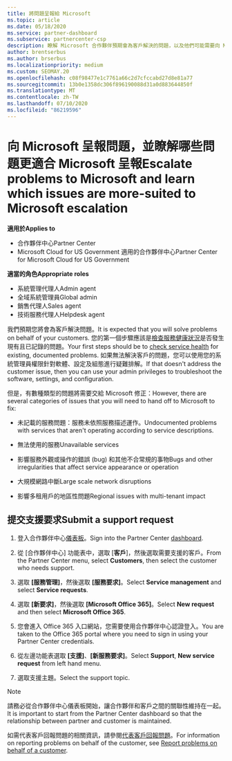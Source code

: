```yaml
---
title: 將問題呈報給 Microsoft
ms.topic: article
ms.date: 05/18/2020
ms.service: partner-dashboard
ms.subservice: partnercenter-csp
description: 瞭解 Microsoft 合作夥伴預期會為客戶解決的問題，以及他們可能需要向 Microsoft 呈報哪些問題。
author: brentserbus
ms.author: brserbus
ms.localizationpriority: medium
ms.custom: SEOMAY.20
ms.openlocfilehash: c08f98477e1c7761a66c2d7cfccabd27d8e81a77
ms.sourcegitcommit: 13b0e1358dc306f896190088d31a0d883644850f
ms.translationtype: MT
ms.contentlocale: zh-TW
ms.lasthandoff: 07/10/2020
ms.locfileid: "86219596"
---
```

# <a name="escalate-problems-to-microsoft-and-learn-which-issues-are-more-suited-to-microsoft-escalation"></a><span data-ttu-id="55a83-103">向 Microsoft 呈報問題，並瞭解哪些問題更適合 Microsoft 呈報</span><span class="sxs-lookup"><span data-stu-id="55a83-103">Escalate problems to Microsoft and learn which issues are more-suited to Microsoft escalation</span></span>  

<span data-ttu-id="55a83-104">**適用於**</span><span class="sxs-lookup"><span data-stu-id="55a83-104">**Applies to**</span></span>

- <span data-ttu-id="55a83-105">合作夥伴中心</span><span class="sxs-lookup"><span data-stu-id="55a83-105">Partner Center</span></span>
- <span data-ttu-id="55a83-106">Microsoft Cloud for US Government 適用的合作夥伴中心</span><span class="sxs-lookup"><span data-stu-id="55a83-106">Partner Center for Microsoft Cloud for US Government</span></span>

<span data-ttu-id="55a83-107">**適當的角色**</span><span class="sxs-lookup"><span data-stu-id="55a83-107">**Appropriate roles**</span></span>

- <span data-ttu-id="55a83-108">系統管理代理人</span><span class="sxs-lookup"><span data-stu-id="55a83-108">Admin agent</span></span>
- <span data-ttu-id="55a83-109">全域系統管理員</span><span class="sxs-lookup"><span data-stu-id="55a83-109">Global admin</span></span>
- <span data-ttu-id="55a83-110">銷售代理人</span><span class="sxs-lookup"><span data-stu-id="55a83-110">Sales agent</span></span>
- <span data-ttu-id="55a83-111">技術服務代理人</span><span class="sxs-lookup"><span data-stu-id="55a83-111">Helpdesk agent</span></span>

<span data-ttu-id="55a83-112">我們預期您將會為客戶解決問題。</span><span class="sxs-lookup"><span data-stu-id="55a83-112">It is expected that you will solve problems on behalf of your customers.</span></span> <span data-ttu-id="55a83-113">您的第一個步驟應該是[檢查服務健康狀況](check-service-health.md)是否發生現有且已記錄的問題。</span><span class="sxs-lookup"><span data-stu-id="55a83-113">Your first steps should be to [check service health](check-service-health.md) for existing, documented problems.</span></span> <span data-ttu-id="55a83-114">如果無法解決客戶的問題，您可以使用您的系統管理員權限針對軟體、設定及組態進行疑難排解。</span><span class="sxs-lookup"><span data-stu-id="55a83-114">If that doesn't address the customer issue, then you can use your admin privileges to troubleshoot the software, settings, and configuration.</span></span>

<span data-ttu-id="55a83-115">但是，有數種類型的問題將需要交給 Microsoft 修正：</span><span class="sxs-lookup"><span data-stu-id="55a83-115">However, there are several categories of issues that you will need to hand off to Microsoft to fix:</span></span>

- <span data-ttu-id="55a83-116">未記載的服務問題：服務未依照服務描述運作。</span><span class="sxs-lookup"><span data-stu-id="55a83-116">Undocumented problems with services that aren't operating according to service descriptions.</span></span>

- <span data-ttu-id="55a83-117">無法使用的服務</span><span class="sxs-lookup"><span data-stu-id="55a83-117">Unavailable services</span></span>

- <span data-ttu-id="55a83-118">影響服務外觀或操作的錯誤 (bug) 和其他不合常規的事物</span><span class="sxs-lookup"><span data-stu-id="55a83-118">Bugs and other irregularities that affect service appearance or operation</span></span>

- <span data-ttu-id="55a83-119">大規模網路中斷</span><span class="sxs-lookup"><span data-stu-id="55a83-119">Large scale network disruptions</span></span>

- <span data-ttu-id="55a83-120">影響多租用戶的地區性問題</span><span class="sxs-lookup"><span data-stu-id="55a83-120">Regional issues with multi-tenant impact</span></span>

## <a name="submit-a-support-request"></a><span data-ttu-id="55a83-121">提交支援要求</span><span class="sxs-lookup"><span data-stu-id="55a83-121">Submit a support request</span></span>

1. <span data-ttu-id="55a83-122">登入合作夥伴中心[儀表板](https://partner.microsoft.com/dashboard)。</span><span class="sxs-lookup"><span data-stu-id="55a83-122">Sign into the Partner Center [dashboard](https://partner.microsoft.com/dashboard).</span></span>

2. <span data-ttu-id="55a83-123">從 [合作夥伴中心] 功能表中，選取 [**客戶**]，然後選取需要支援的客戶。</span><span class="sxs-lookup"><span data-stu-id="55a83-123">From the Partner Center menu, select **Customers**, then select the customer who needs support.</span></span>

3. <span data-ttu-id="55a83-124">選取 **\[服務管理\]**，然後選取 **\[服務要求\]**。</span><span class="sxs-lookup"><span data-stu-id="55a83-124">Select **Service management** and select **Service requests**.</span></span>

4. <span data-ttu-id="55a83-125">選取 **\[新要求\]**，然後選取 **\[Microsoft Office 365\]**。</span><span class="sxs-lookup"><span data-stu-id="55a83-125">Select **New request** and then select **Microsoft Office 365**.</span></span>

5. <span data-ttu-id="55a83-126">您會進入 Office 365 入口網站，您需要使用合作夥伴中心認證登入。</span><span class="sxs-lookup"><span data-stu-id="55a83-126">You are taken to the Office 365 portal where you need to sign in using your Partner Center credentials.</span></span>

6. <span data-ttu-id="55a83-127">從左邊功能表選取 **\[支援\]**、**\[新服務要求\]**。</span><span class="sxs-lookup"><span data-stu-id="55a83-127">Select **Support**, **New service request** from left hand menu.</span></span>

7. <span data-ttu-id="55a83-128">選取支援主題。</span><span class="sxs-lookup"><span data-stu-id="55a83-128">Select the support topic.</span></span>

>[!NOTE]
><span data-ttu-id="55a83-129">請務必從合作夥伴中心儀表板開始，讓合作夥伴和客戶之間的關聯性維持在一起。</span><span class="sxs-lookup"><span data-stu-id="55a83-129">It is important to start from the Partner Center dashboard so that the relationship between partner and customer is maintained.</span></span> 


<span data-ttu-id="55a83-130">如需代表客戶回報問題的相關資訊，請參閱[代表客戶回報問題](report-problems-on-behalf-of-a-customer.md)。</span><span class="sxs-lookup"><span data-stu-id="55a83-130">For information on reporting problems on behalf of the customer, see [Report problems on behalf of a customer](report-problems-on-behalf-of-a-customer.md).</span></span>

 

 



